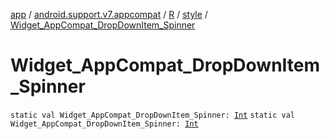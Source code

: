 [app](../../../index.md) / [android.support.v7.appcompat](../../index.md) / [R](../index.md) / [style](index.md) / [Widget_AppCompat_DropDownItem_Spinner](./-widget_-app-compat_-drop-down-item_-spinner.md)

# Widget_AppCompat_DropDownItem_Spinner

`static val Widget_AppCompat_DropDownItem_Spinner: `[`Int`](https://kotlinlang.org/api/latest/jvm/stdlib/kotlin/-int/index.html)
`static val Widget_AppCompat_DropDownItem_Spinner: `[`Int`](https://kotlinlang.org/api/latest/jvm/stdlib/kotlin/-int/index.html)
